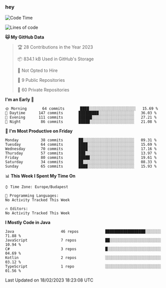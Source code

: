 ### hey

<!--START_SECTION:waka-->
![Code Time](http://img.shields.io/badge/Code%20Time-884%20hrs%2054%20mins-blue)

![Lines of code](https://img.shields.io/badge/From%20Hello%20World%20I%27ve%20Written-681%20Thousand%20lines%20of%20code-blue)

**🐱 My GitHub Data** 

> 🏆 28 Contributions in the Year 2023
 > 
> 📦 834.1 kB Used in GitHub's Storage 
 > 
> 🚫 Not Opted to Hire
 > 
> 📜 9 Public Repositories 
 > 
> 🔑 60 Private Repositories  
 > 
**I'm an Early 🐤** 

```text
🌞 Morning       64 commits       ████░░░░░░░░░░░░░░░░░░░░░   15.69 % 
🌆 Daytime      147 commits       █████████░░░░░░░░░░░░░░░░   36.03 % 
🌃 Evening      111 commits       ██████░░░░░░░░░░░░░░░░░░░   27.21 % 
🌙 Night         86 commits       █████░░░░░░░░░░░░░░░░░░░░   21.08 % 

```
📅 **I'm Most Productive on Friday** 

```text
Monday          38 commits       ██░░░░░░░░░░░░░░░░░░░░░░░   09.31 % 
Tuesday         64 commits       ████░░░░░░░░░░░░░░░░░░░░░   15.69 % 
Wednesday       70 commits       ████░░░░░░░░░░░░░░░░░░░░░   17.16 % 
Thursday        57 commits       ███░░░░░░░░░░░░░░░░░░░░░░   13.97 % 
Friday          80 commits       █████░░░░░░░░░░░░░░░░░░░░   19.61 % 
Saturday        34 commits       ██░░░░░░░░░░░░░░░░░░░░░░░   08.33 % 
Sunday          65 commits       ████░░░░░░░░░░░░░░░░░░░░░   15.93 % 

```


📊 **This Week I Spent My Time On** 

```text
⌚︎ Time Zone: Europe/Budapest

💬 Programming Languages: 
No Activity Tracked This Week

🔥 Editors: 
No Activity Tracked This Week

```

**I Mostly Code in Java** 

```text
Java                     46 repos            ██████████████████░░░░░░░   71.88 % 
JavaScript               7 repos             ██░░░░░░░░░░░░░░░░░░░░░░░   10.94 % 
C#                       3 repos             █░░░░░░░░░░░░░░░░░░░░░░░░   04.69 % 
Kotlin                   2 repos             ░░░░░░░░░░░░░░░░░░░░░░░░░   03.12 % 
TypeScript               1 repo              ░░░░░░░░░░░░░░░░░░░░░░░░░   01.56 % 

```



 Last Updated on 18/02/2023 18:23:08 UTC
<!--END_SECTION:waka-->
